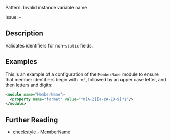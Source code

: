 Pattern: Invalid instance variable name

Issue: -

## Description

Validates identifiers for non-`static` fields. 

## Examples

This is an example of a configuration of the `MemberName` module to ensure that member identifiers begin with `'m'`, followed by an upper case letter, and then letters and digits: 


```xml
<module name="MemberName">
  <property name="format" value="^m[A-Z][a-zA-Z0-9]*$"/>
</module>
```

## Further Reading

* [checkstyle - MemberName](https://checkstyle.sourceforge.io/checks/naming/membername.html#MemberName)
